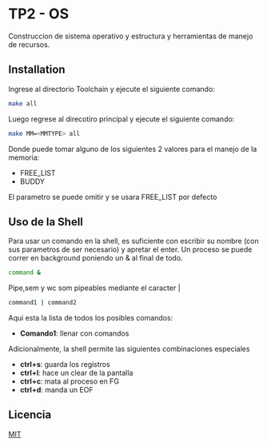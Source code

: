 # TP2 - OS

Construccion de sistema operativo y estructura y herramientas de manejo de recursos.

## Installation

Ingrese al directorio Toolchain y ejecute el siguiente comando:
```bash
make all
```

Luego regrese al direcotiro principal y ejecute el siguiente comando:
```bash
make MM=<MMTYPE> all
```
Donde <MMTYPE> puede tomar alguno de los siguientes 2 valores para el manejo de la memoria:
 
* FREE_LIST
* BUDDY
 
 El parametro se puede omitir y se usara FREE_LIST por defecto
## Uso de la Shell
Para usar un comando en la shell, es suficiente con escribir su nombre (con sus parametros de ser necesario) y apretar el enter. 
  Un proceso se puede correr en background poniendo un
  & al final de todo.
```bash
command &
```
  
  Pipe,sem y wc som pipeables mediante el caracter |
  
 ```bash
command1 | command2
```
  Aqui esta la lista de todos los posibles comandos:
  * **Comando1**: llenar con comandos
  
  
 Adicionalmente, la shell permite las siguientes combinaciones especiales
  * **ctrl+s**: guarda los registros
  * **ctrl+l**: hace un clear de la pantalla
  * **ctrl+c**: mata al proceso en FG
  * **ctrl+d**: manda un EOF
  
 

## Licencia
[MIT](https://choosealicense.com/licenses/mit/)
